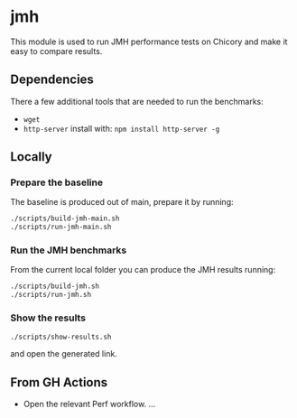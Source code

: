 # jmh

This module is used to run JMH performance tests on Chicory and make it easy to compare results.

## Dependencies

There a few additional tools that are needed to run the benchmarks:

- `wget`
- `http-server` install with: `npm install http-server -g`

## Locally

### Prepare the baseline

The baseline is produced out of main, prepare it by running:

```bash
./scripts/build-jmh-main.sh
./scripts/run-jmh-main.sh
```

### Run the JMH benchmarks

From the current local folder you can produce the JMH results running:

```bash
./scripts/build-jmh.sh
./scripts/run-jmh.sh
```

### Show the results

```bash
./scripts/show-results.sh
```
and open the generated link.

## From GH Actions

- Open the relevant Perf workflow.
...
